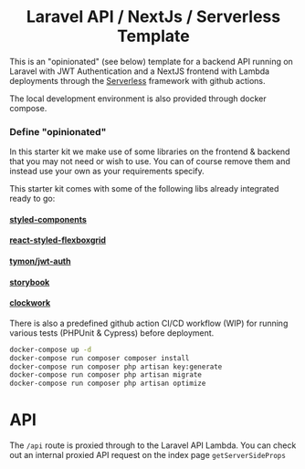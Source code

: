 <center>
    <h1>Laravel API / NextJs / Serverless Template</h1>
</center>

This is an "opinionated" (see below) template for a backend API running on Laravel with JWT Authentication and a NextJS frontend with Lambda deployments through the [Serverless](https://github.com/serverless/serverless) framework with github actions.

The local development environment is also provided through docker compose.

### Define "opinionated"
In this starter kit we make use of some libraries on the frontend & backend that you may not need or wish to use. You can of course remove them and instead use your own as your requirements specify.

This starter kit comes with some of the following libs already integrated ready to go: 

#### [styled-components](https://styled-components.com/)
#### [react-styled-flexboxgrid](https://github.com/LoicMahieu/react-styled-flexboxgrid)
#### [tymon/jwt-auth](https://github.com/tymondesigns/jwt-auth)
#### [storybook](https://github.com/storybookjs/storybook/)
#### [clockwork](https://github.com/itsgoingd/clockwork)

There is also a predefined github action CI/CD workflow (WIP) for running various tests (PHPUnit & Cypress) before deployment.

```bash
docker-compose up -d
docker-compose run composer composer install
docker-compose run composer php artisan key:generate
docker-compose run composer php artisan migrate
docker-compose run composer php artisan optimize
```

# API

The `/api` route is proxied through to the Laravel API Lambda. You can check out an internal proxied API request on the index page `getServerSideProps` 
